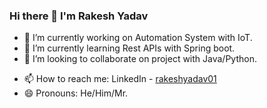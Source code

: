 ### Hi there 👋 I'm Rakesh Yadav

<!--
**Er-Rakesh-Yadav/Er-Rakesh-Yadav** is a ✨ _special_ ✨ repository because its `README.md` (this file) appears on your GitHub profile.
Here are some ideas to get you started:
-->
- 🔭 I’m currently working on Automation System with IoT.
- 🌱 I’m currently learning Rest APIs with Spring boot.
- 👯 I’m looking to collaborate on project with Java/Python.
<!-- 
🤔 I’m looking for help with ...
💬 Ask me about ...
- ⚡ Fun fact: ...
-->

- 📫 How to reach me: LinkedIn - [rakeshyadav01](https://www.linkedin.com/in/rakeshyadav01/)
- 😄 Pronouns: He/Him/Mr.


